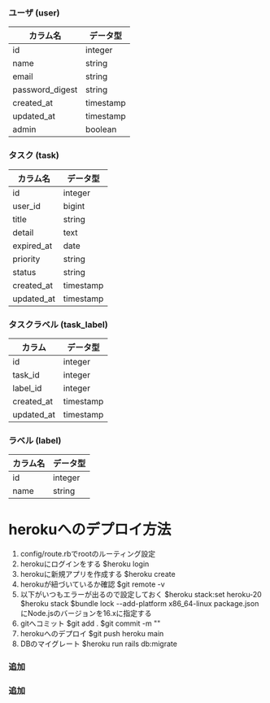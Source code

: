 ###  ユーザ (user)

| カラム名        | データ型    |
| --------------- | ----------- |
| id              | integer     |
| name            | string      |
| email           | string      |
| password_digest | string      |
| created_at      | timestamp   |
| updated_at      | timestamp   |
| admin           | boolean     |


### タスク (task)

| カラム名 | データ型 |
| -------- | -------- |
| id       | integer  |
| user_id  | bigint   |
| title    | string   |
| detail   | text     |
| expired_at | date     |
| priority | string   |
| status   | string   |
|created_at| timestamp|
|updated_at| timestamp|

### タスクラベル (task_label)

| カラム   | データ型  |
| ---------- | --------- |
| id         | integer   |
| task_id    | integer   |
| label_id   | integer   |
| created_at | timestamp |
| updated_at | timestamp |

### ラベル (label)

| カラム名 | データ型 |
| -------- | -------- |
| id       | integer  |
| name     | string   |

# herokuへのデプロイ方法
1. config/route.rbでrootのルーティング設定
2. herokuにログインをする
   $heroku login
3. herokuに新規アプリを作成する
   $heroku create
4. herokuが紐づいているか確認
   $git remote -v
5. 以下がいつもエラーが出るので設定しておく
   $heroku stack:set heroku-20
   $heroku stack
   $bundle lock --add-platform x86_64-linux
   package.jsonにNode.jsのバージョンを16.xに指定する
6. gitへコミット
   $git add .
   $git commit -m ""
7. herokuへのデプロイ
   $git push heroku main
8. DBのマイグレート
   $heroku run rails db:migrate

### 追加
### 追加